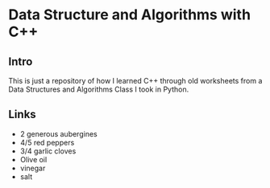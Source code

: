# Data Structure and Algorithms with C++


## Intro

This is just a repository of how I learned C++ through old worksheets from a Data Structures and Algorithms Class I took in Python.

## Links

* 2 generous aubergines
* 4/5 red peppers
* 3/4 garlic cloves
* Olive oil
* vinegar
* salt

